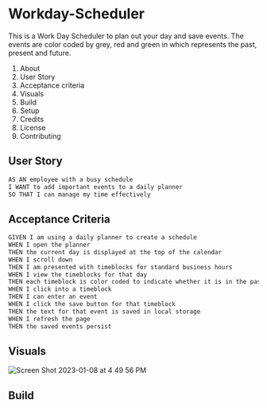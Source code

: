 # Workday-Scheduler
This is a Work Day Scheduler to plan out your day and save events. The events are color coded by grey, red and green in which represents the past, present and future.

1. About
2. User Story
3. Acceptance criteria 
4. Visuals
6. Build
7. Setup
8. Credits
9. License
10. Contributing

## User Story

```md
AS AN employee with a busy schedule
I WANT to add important events to a daily planner
SO THAT I can manage my time effectively
```

## Acceptance Criteria

```md
GIVEN I am using a daily planner to create a schedule
WHEN I open the planner
THEN the current day is displayed at the top of the calendar
WHEN I scroll down
THEN I am presented with timeblocks for standard business hours
WHEN I view the timeblocks for that day
THEN each timeblock is color coded to indicate whether it is in the past, present, or future
WHEN I click into a timeblock
THEN I can enter an event
WHEN I click the save button for that timeblock
THEN the text for that event is saved in local storage
WHEN I refresh the page
THEN the saved events persist
```

## Visuals 
![Screen Shot 2023-01-08 at 4 49 56 PM](https://user-images.githubusercontent.com/112981795/211223219-af6b604d-aed3-4a19-b250-cdc9f82137f5.png)

## Build
